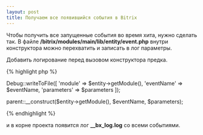 ```yaml
---
layout: post
title: Получаем все появившийся события в Bitrix
---
```


Чтобы получить все запущенные события во время хита, нужно сделать так.
В файле **/bitrix/modules/main/lib/entity/event.php** внутри конструктора можно перехватить и записать в лог параметры.


Добавить логирование перед вызовом конструктора предка.

{% highlight php %}

Debug::writeToFile([
    'module' => $entity->getModule(),
    'eventName' => $eventName,
    'parameters' => $parameters
]);

parent::__construct($entity->getModule(), $eventName, $parameters);

{% endhighlight %}


и в корне проекта появится лог **__bx_log.log** со всеми событиями.